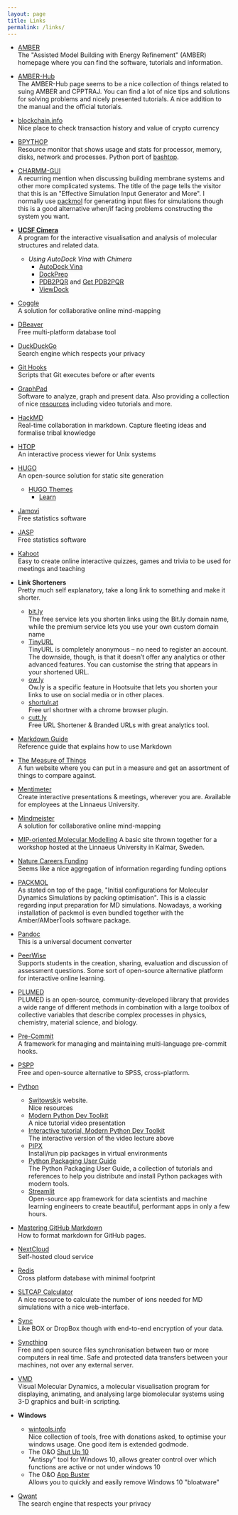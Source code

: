 ```yaml
---
layout: page
title: Links
permalink: /links/
---
```

* [AMBER](https://ambermd.org/)  
The \"Assisted Model Building with Energy Refinement\" (AMBER) homepage where you can find the software, tutorials and information.

* [AMBER-Hub](https://amberhub.chpc.utah.edu/)  
The AMBER-Hub page seems to be a nice collection of things related to suing AMBER and CPPTRAJ. You can find a lot of nice tips and solutions for solving problems and nicely presented tutorials. A nice addition to the manual and the official tutorials.

* [blockchain.info](https://www.blockchain.info)  
Nice place to check transaction history and value of crypto currency

* [BPYTHOP](https://github.com/aristocratos/bpytop)  
Resource monitor that shows usage and stats for processor, memory, disks, network and processes. Python port of [bashtop](https://github.com/aristocratos/bashtop).

* [CHARMM-GUI](http://www.charmm-gui.org)  
A recurring mention when discussing building membrane systems and other more complicated systems. The title of the page tells the visitor that this is an \"Effective Simulation Input Generator and More\". I normally use [packmol](http://m3g.iqm.unicamp.br/packmol/home.shtml) for generating input files for simulations though this is a good alternative when/if facing problems constructing the system you want.

* **[UCSF Cimera](http://www.cgl.ucsf.edu/chimera/)**  
A program for the interactive visualisation and analysis of molecular structures and related data.  
  - _Using AutoDock Vina with Chimera_
    + [AutoDock Vina](https://www.cgl.ucsf.edu/chimera/docs/ContributedSoftware/vina/vina.html)
    + [DockPrep](https://www.cgl.ucsf.edu/chimera/docs/ContributedSoftware/dockprep/dockprep.html)
    + [PDB2PQR](https://www.cgl.ucsf.edu/chimera/docs/ContributedSoftware/apbs/pdb2pqr.html) and
      [Get PDB2PQR](https://pdb2pqr.readthedocs.io/en/latest/getting.html)  
    + [ViewDock](https://www.cgl.ucsf.edu/chimera/docs/ContributedSoftware/viewdock/framevd.html)


* [Coggle](https://coggle.it/)  
A solution for collaborative online mind-mapping

* [DBeaver](https://dbeaver.io/)  
Free multi-platform database tool

* [DuckDuckGo](https://duckduckgo.com)  
Search engine which respects your privacy

* [Git Hooks](https://githooks.com/)  
Scripts that Git executes before or after events

* [GraphPad](graphpad.com)  
Software to analyze, graph and present data. Also providing a collection of nice [resources](https://www.graphpad.com/data-analysis-resource-center/) including video tutorials and more.

* [HackMD](https://hackmd.io/)  
Real-time collaboration in markdown. Capture fleeting ideas  and formalise tribal knowledge

* [HTOP](https://hisham.hm/htop/)  
An interactive process viewer for Unix systems

* [HUGO](https://gohugo.io/)  
An open-source solution for static site generation
  - [HUGO Themes](https://themes.gohugo.io/)
    - [Learn](https://themes.gohugo.io/hugo-theme-learn/)  

* [Jamovi](http://www.jamovi.org)  
Free statistics software

* [JASP](http://jasp-stats.org)  
Free statistics software

* [Kahoot](https://kahoot.com/)  
Easy to create online interactive quizzes, games and trivia to be used for meetings and teaching

* **Link Shorteners**  
Pretty much self explanatory, take a long link to something and make it shorter.
  - [bit.ly](bit.ly)  
  The free service lets you shorten links using the Bit.ly domain name, while the premium service lets you use your own custom domain name
  - [TinyURL](https://tinyurl.com/)  
  TinyURL is completely anonymous – no need to register an account. The downside, though, is that it doesn’t offer any analytics or other advanced features. You can customise the string that appears in your shortened URL.
  - [ow.ly](ow.ly)  
  Ow.ly is a specific feature in Hootsuite that lets you shorten your links to use on social media or in other places.
  - [shortulr.at](shorturl.at)  
  Free url shortner with a chrome browser plugin.
  - [cutt.ly](cuttly)  
  Free URL Shortener & Branded URLs with great analytics tool.


* [Markdown Guide](https://www.markdownguide.org/)  
Reference guide that explains how to use Markdown

* [The Measure of Things](https://www.bluebulbprojects.com/MeasureOfThings/default.php)  
A fun website where you can put in a measure and get an assortment of things to compare against.

* [Mentimeter](https://www.mentimeter.com/)  
Create interactive presentations & meetings, wherever you are. Available for employees at the Linnaeus University.

* [Mindmeister](https://www.mindmeister.com/)  
A solution for collaborative online mind-mapping

* [MIP-oriented Molecular Modelling](https://mipmolmodel.wordpress.com/)
A basic site thrown together for a workshop hosted at the Linnaeus University in Kalmar, Sweden.

* [Nature Careers Funding](https://naturecareersfunding.com/)  
Seems like a nice aggregation of information regarding funding options

* [PACKMOL](http://m3g.iqm.unicamp.br/packmol/home.shtml)  
As stated on top of the page, \"Initial configurations for Molecular Dynamics Simulations by packing optimisation\". This is a classic regarding input preparation for MD simulations. Nowadays, a working installation of packmol is even bundled together with the Amber/AMberTools software package.

* [Pandoc](https://pandoc.org/)  
This is a universal document converter

* [PeerWise](https://peerwise.cs.auckland.ac.nz/)  
Supports students in the creation, sharing, evaluation and discussion of assessment questions. Some sort of open-source alternative platform for interactive online learning.

* [PLUMED](https://www.plumed.org/)  
PLUMED is an open-source, community-developed library that provides a wide range of different methods in combination with a large toolbox of collective variables that describe complex processes in physics, chemistry, material science, and biology.

* [Pre-Commit](https://pre-commit.com/)  
A framework for managing and maintaining multi-language pre-commit hooks.

* [PSPP](https://www.gnu.org/software/pspp/)  
Free and open-source alternative to SPSS, cross-platform.

* [Python](https://www.python.org/)
  - [Switowski](https://switowski.com/)s website.  
      Nice resources
  - [Modern Python Dev Toolkit](https://www.youtube.com/watch?v=WkUBx3g2QfQ)  
      A nice tutorial video presentation
  - [Interactive tutorial, Modern Python Dev Toolkit](https://pycon.switowski.com)  
      The interactive version of the video lecture above
  - [PIPX](https://pypi.org/project/pipx/)  
      Install/run pip packages in virtual environments  
  - [Python Packaging User Guide](https://packaging.python.org/)  
      The Python Packaging User Guide, a collection of tutorials and references to help you distribute and install Python packages with modern tools.
  - [Streamlit](https://www.streamlit.io/)  
      Open-source app framework for data scientists and machine learning engineers to create beautiful, performant apps in only a few hours.


* [Mastering GitHub Markdown](https://guides.github.com/features/mastering-markdown/)  
How to format markdown for GitHub pages.

* [NextCloud](https://nextcloud.com/)  
Self-hosted cloud service

* [Redis](redis.io)  
Cross platform database with minimal footprint

* [SLTCAP Calculator](https://www.phys.ksu.edu/personal/schmit/SLTCAP/SLTCAP.html)  
A nice resource to calculate the number of ions needed for MD simulations with a nice web-interface.

* [Sync](https://www.sync.com/)  
Like BOX or DropBox though with end-to-end encryption of your data.

* [Syncthing](https://syncthing.net/)  
Free and open source files synchronisation between two or more computers in real time. Safe and protected data transfers between your machines, not over any external server.

* [VMD](https://www.ks.uiuc.edu/Research/vmd/)  
Visual Molecular Dynamics, a molecular visualisation program for displaying, animating, and analysing large biomolecular systems using 3-D graphics and built-in scripting.

* **Windows**
  - [wintools.info](https://www.wintools.info/)  
  Nice collection of tools, free with donations asked, to optimise your windows usage. One good item is extended godmode.
  - The O&O [Shut Up 10](https://www.oo-software.com/en/shutup10)  
  \"Antispy\" tool for Windows 10, allows greater control over which functions are active or not under windows 10
  - The O&O [App Buster](https://www.oo-software.com/en/ooappbuster)  
  Allows you to quickly and easily remove Windows 10 "bloatware"


* [Qwant](https://qwant.com)  
The search engine that respects your privacy
